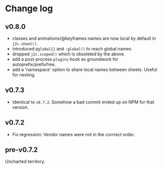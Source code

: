 # Change log

## v0.8.0

- classes and animations/@keyframes names are now local by default in `j2c.sheet()`.
- introduced `@global{}` and `:global()` to reach global names
- dropped `j2c.scoped()` which is obsoleted by the above.
- add a post-process `plugins` hook as groundwork for autoprefix/prefixfree.
- add a 'namespace' option to share local names between sheets. Useful for nesting.

## v0.7.3

- Identical to `v0.7.2`. Somehow a bad commit ended up on NPM for that version.

## v0.7.2

- Fix regression: Vendor names were not in the corrrect order.

## pre-v0.7.2

Uncharted territory.